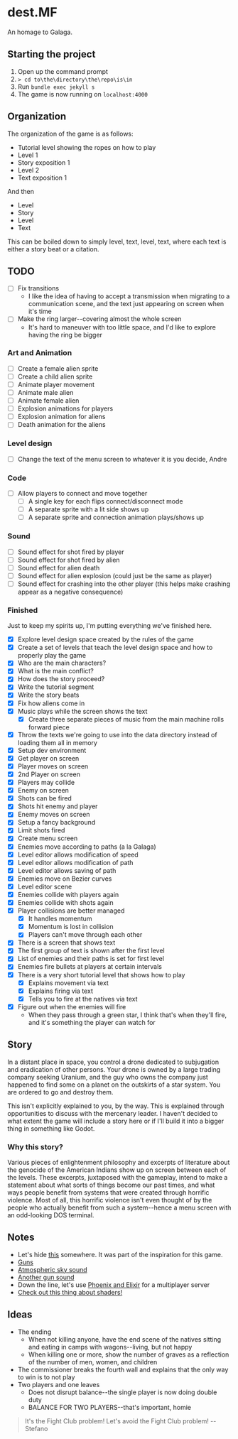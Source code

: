 # dest.MF

An homage to Galaga.

## Starting the project

1. Open up the command prompt
2. `> cd to\the\directory\the\repo\is\in`
3. Run `bundle exec jekyll s`
4. The game is now running on `localhost:4000`

## Organization

The organization of the game is as follows:

* Tutorial level showing the ropes on how to play
* Level 1
* Story exposition 1
* Level 2
* Text exposition 1

And then

* Level
* Story
* Level
* Text

This can be boiled down to simply level, text, level, text, where each text is either a story beat or a citation.

## TODO

- [ ] Fix transitions
	* I like the idea of having to accept a transmission when migrating to a communication scene,
	  and the text just appearing on screen when it's time
- [ ] Make the ring larger--covering almost the whole screen
	* It's hard to maneuver with too little space, and I'd like to explore having the ring be bigger

### Art and Animation

- [ ] Create a female alien sprite
- [ ] Create a child alien sprite
- [ ] Animate player movement
- [ ] Animate male alien
- [ ] Animate female alien
- [ ] Explosion animations for players
- [ ] Explosion animation for aliens
- [ ] Death animation for the aliens

### Level design

- [ ] Change the text of the menu screen to whatever it is you decide, Andre

### Code

- [ ] Allow players to connect and move together
	- [ ] A single key for each flips connect/disconnect mode
	- [ ] A separate sprite with a lit side shows up
	- [ ] A separate sprite and connection animation plays/shows up

### Sound

- [ ] Sound effect for shot fired by player
- [ ] Sound effect for shot fired by alien
- [ ] Sound effect for alien death
- [ ] Sound effect for alien explosion (could just be the same as player)
- [ ] Sound effect for crashing into the other player (this helps make crashing appear as a negative consequence)

### Finished

Just to keep my spirits up, I'm putting everything we've finished here.

- [x] Explore level design space created by the rules of the game
- [x] Create a set of levels that teach the level design space and how to properly play the game
- [x] Who are the main characters?
- [x] What is the main conflict?
- [x] How does the story proceed?
- [x] Write the tutorial segment
- [x] Write the story beats
- [x] Fix how aliens come in
- [x] Music plays while the screen shows the text
	- [x] Create three separate pieces of music from the main machine rolls forward piece
- [x] Throw the texts we're going to use into the data directory instead of loading them all in memory
- [x] Setup dev environment
- [x] Get player on screen
- [x] Player moves on screen
- [x] 2nd Player on screen
- [x] Players may collide
- [x] Enemy on screen
- [x] Shots can be fired
- [x] Shots hit enemy and player
- [x] Enemy moves on screen
- [x] Setup a fancy background
- [x] Limit shots fired
- [x] Create menu screen
- [x] Enemies move according to paths (a la Galaga)
- [x] Level editor allows modification of speed
- [x] Level editor allows modification of path
- [x] Level editor allows saving of path
- [x] Enemies move on Bezier curves
- [x] Level editor scene
- [x] Enemies collide with players again
- [x] Enemies collide with shots again
- [x] Player collisions are better managed
	- [x] It handles momentum
	- [x] Momentum is lost in collision
	- [x] Players can't move through each other
- [x] There is a screen that shows text
- [x] The first group of text is shown after the first level
- [x] List of enemies and their paths is set for first level
- [x] Enemies fire bullets at players at certain intervals
- [x] There is a very short tutorial level that shows how to play
	- [x] Explains movement via text
	- [x] Explains firing via text
	- [x] Tells you to fire at the natives via text
- [x] Figure out when the enemies will fire
	* When they pass through a green star, I think that's when they'll fire, and it's something the player can watch for

## Story

In a distant place in space, you control a drone dedicated to subjugation and eradication of other persons. Your drone is owned by a large trading company seeking
Uranium, and the guy who owns the company just happened to find some on a planet on the outskirts of a star system. You are ordered to go and destroy them.

This isn't explicitly explained to you, by the way. This is explained through opportunities to discuss with the mercenary leader. I haven't decided to what extent
the game will include a story here or if I'll build it into a bigger thing in something like Godot.

### Why this story?

Various pieces of enlightenment philosophy and excerpts of literature about the genocide of the American Indians show up on screen between each of the levels. These excerpts, juxtaposed with the gameplay, intend to make a statement about what sorts of things become our past times, and what ways people benefit from systems that were created through horrific violence. Most of all, this horrific violence isn't even thought of by the people who actually benefit from such a system--hence a menu screen with an odd-looking DOS terminal.

## Notes

* Let's hide [this](https://www.youtube.com/watch?v=ARz6kYS12cg) somewhere. It was part of the inspiration for this game.
* [Guns](https://opengameart.org/content/4-projectile-launches)
* [Atmospheric sky sound](https://opengameart.org/content/red-eclipse-sounds)
* [Another gun sound](https://opengameart.org/content/residue-sfx)
* Down the line, let's use [Phoenix and Elixir](https://www.youtube.com/watch?v=I5L9_cXwBcU) for a multiplayer server
* [Check out this thing about shaders!](https://www.dynetisgames.com/2018/12/09/shaders-phaser-3/)

## Ideas

* The ending
	* When not killing anyone, have the end scene of the natives sitting and eating in camps with wagons--living, but not happy
	* When killing one or more, show the number of graves as a reflection of the number of men, women, and children
* The commissioner breaks the fourth wall and explains that the only way to win is to not play
* Two players and one leaves
	* Does not disrupt balance--the single player is now doing double duty
	* BALANCE FOR TWO PLAYERS--that's important, homie


> It's the Fight Club problem! Let's avoid the Fight Club problem!
>     -- Stefano
